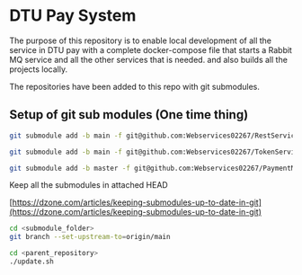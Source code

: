 # DTU Pay System

The purpose of this repository is to enable local development of all the service in DTU pay with a complete docker-compose file that starts a Rabbit MQ service and all the other services that is needed. and also builds all the projects locally.

The repositories have been added to this repo with git submodules.

## Setup of git sub modules (One time thing)

``` bash
git submodule add -b main -f git@github.com:Webservices02267/RestService.git RestService

git submodule add -b main -f git@github.com:Webservices02267/TokenService.git TokenService

git submodule add -b master -f git@github.com:Webservices02267/PaymentMicroservice.git PaymentService
```

Keep all the submodules in attached HEAD

[https://dzone.com/articles/keeping-submodules-up-to-date-in-git](https://dzone.com/articles/keeping-submodules-up-to-date-in-git)

``` bash
cd <submodule_folder>
git branch --set-upstream-to=origin/main

cd <parent_repository>
./update.sh
```
